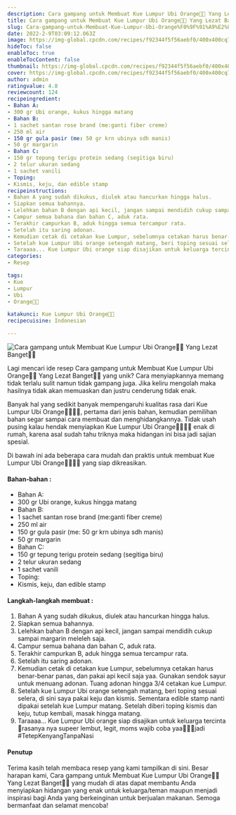 ```yaml
---
description: Cara gampang untuk Membuat Kue Lumpur Ubi Orange👩‍🍳 Yang Lezat Banget"
title: Cara gampang untuk Membuat Kue Lumpur Ubi Orange👩‍🍳 Yang Lezat Banget
slug: Cara-gampang-untuk-Membuat-Kue-Lumpur-Ubi-Orange%F0%9F%91%A9%E2%80%8D%F0%9F%8D%B3-Yang-Lezat-Banget
date: 2022-2-9T03:09:12.063Z
image: https://img-global.cpcdn.com/recipes/f92344f5f56aebf0/400x400cq70/photo.jpg
hideToc: false
enableToc: true
enableTocContent: false
thumbnail: https://img-global.cpcdn.com/recipes/f92344f5f56aebf0/400x400cq70/photo.jpg
cover: https://img-global.cpcdn.com/recipes/f92344f5f56aebf0/400x400cq70/photo.jpg
author: admin
ratingvalue: 4.8
reviewcount: 124
recipeingredient:
- Bahan A:
- 300 gr Ubi orange, kukus hingga matang
- Bahan B:
- 1 sachet santan rose brand (me:ganti fiber creme)
- 250 ml air
- 150 gr gula pasir (me: 50 gr krn ubinya sdh manis)
- 50 gr margarin
- Bahan C:
- 150 gr tepung terigu protein sedang (segitiga biru)
- 2 telur ukuran sedang
- 1 sachet vanili
- Toping:
- Kismis, keju, dan edible stamp
recipeinstructions:
- Bahan A yang sudah dikukus, diulek atau hancurkan hingga halus.
- Siapkan semua bahannya.
- Lelehkan bahan B dengan api kecil, jangan sampai mendidih cukup sampai margarin meleleh saja.
- Campur semua bahana dan bahan C, aduk rata.
- Terakhir campurkan B, aduk hingga semua tercampur rata.
- Setelah itu saring adonan.
- Kemudian cetak di cetakan kue Lumpur, sebelumnya cetakan harus benar-benar panas, dan pakai api kecil saja yaa. Gunakan sendok sayur untuk menuang adonan. Tuang adonan hingga 3/4 cetakan kue Lumpur.
- Setelah kue Lumpur Ubi orange setengah matang, beri toping sesuai selera, di sini saya pakai keju dan kismis. Sementara edible stamp nanti dipakai setelah kue Lumpur matang. Setelah diberi toping kismis dan keju, tutup kembali, masak hingga matang.
- Taraaaa... Kue Lumpur Ubi orange siap disajikan untuk keluarga tercinta💖rasanya nya supeer lembut, legit, moms wajib coba yaa👩‍🍳😉jadi #TetepKenyangTanpaNasi
categories:
- Resep

tags:
- Kue
- Lumpur
- Ubi
- Orange👩‍🍳

katakunci: Kue Lumpur Ubi Orange👩‍🍳
recipecuisine: Indonesian

---
```


![Cara gampang untuk Membuat Kue Lumpur Ubi Orange👩‍🍳 Yang Lezat Banget👩‍🍳](https://img-global.cpcdn.com/recipes/f92344f5f56aebf0/400x400cq70/photo.jpg)

Lagi mencari ide resep Cara gampang untuk Membuat Kue Lumpur Ubi Orange👩‍🍳 Yang Lezat Banget👩‍🍳 yang unik? Cara menyiapkannya memang tidak terlalu sulit namun tidak gampang juga. Jika keliru mengolah maka hasilnya tidak akan memuaskan dan justru cenderung tidak enak.

Banyak hal yang sedikit banyak mempengaruhi kualitas rasa dari Kue Lumpur Ubi Orange👩‍🍳👩‍🍳, pertama dari jenis bahan, kemudian pemilihan bahan segar sampai cara membuat dan menghidangkannya. Tidak usah pusing kalau hendak menyiapkan Kue Lumpur Ubi Orange👩‍🍳👩‍🍳 enak di rumah, karena asal sudah tahu triknya maka hidangan ini bisa jadi sajian spesial.

Di bawah ini ada beberapa cara mudah dan praktis untuk membuat Kue Lumpur Ubi Orange👩‍🍳👩‍🍳 yang siap dikreasikan.

<!--inarticleads1-->

#### Bahan-bahan :

- Bahan A:
- 300 gr Ubi orange, kukus hingga matang
- Bahan B:
- 1 sachet santan rose brand (me:ganti fiber creme)
- 250 ml air
- 150 gr gula pasir (me: 50 gr krn ubinya sdh manis)
- 50 gr margarin
- Bahan C:
- 150 gr tepung terigu protein sedang (segitiga biru)
- 2 telur ukuran sedang
- 1 sachet vanili
- Toping:
- Kismis, keju, dan edible stamp

<!--inarticleads2-->

#### Langkah-langkah membuat :

1. Bahan A yang sudah dikukus, diulek atau hancurkan hingga halus.
1. Siapkan semua bahannya.
1. Lelehkan bahan B dengan api kecil, jangan sampai mendidih cukup sampai margarin meleleh saja.
1. Campur semua bahana dan bahan C, aduk rata.
1. Terakhir campurkan B, aduk hingga semua tercampur rata.
1. Setelah itu saring adonan.
1. Kemudian cetak di cetakan kue Lumpur, sebelumnya cetakan harus benar-benar panas, dan pakai api kecil saja yaa. Gunakan sendok sayur untuk menuang adonan. Tuang adonan hingga 3/4 cetakan kue Lumpur.
1. Setelah kue Lumpur Ubi orange setengah matang, beri toping sesuai selera, di sini saya pakai keju dan kismis. Sementara edible stamp nanti dipakai setelah kue Lumpur matang. Setelah diberi toping kismis dan keju, tutup kembali, masak hingga matang.
1. Taraaaa... Kue Lumpur Ubi orange siap disajikan untuk keluarga tercinta💖rasanya nya supeer lembut, legit, moms wajib coba yaa👩‍🍳😉jadi #TetepKenyangTanpaNasi

#### Penutup

Terima kasih telah membaca resep yang kami tampilkan di sini. Besar harapan kami, Cara gampang untuk Membuat Kue Lumpur Ubi Orange👩‍🍳 Yang Lezat Banget👩‍🍳 yang mudah di atas dapat membantu Anda menyiapkan hidangan yang enak untuk keluarga/teman maupun menjadi inspirasi bagi Anda yang berkeinginan untuk berjualan makanan. Semoga bermanfaat dan selamat mencoba!